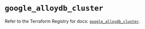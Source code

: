 # `google_alloydb_cluster`

Refer to the Terraform Registry for docs: [`google_alloydb_cluster`](https://registry.terraform.io/providers/hashicorp/google/6.3.0/docs/resources/alloydb_cluster).
